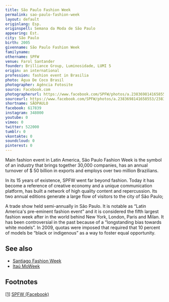 ```yaml
---
title: São Paulo Fashion Week
permalink: sao-paulo-fashion-week
layout: default
originlang: Esp.
originspell: Semana da Moda de São Paulo
appearing: Est.
city: São Paulo
birth: 2005
givenname: São Paulo Fashion Week
familyname:
othername: SPFW
venue: Farol Santander
founder: Brilliance Group, Luminosidade, LUMI 5
origin: an international
profession: fashion event in Brasilia
photo: Água De Coco Brasil
photographer: Agência Fotosite
source: Facebook.com
photographerurl: https://www.facebook.com/SPFW/photos/a.2383698141658553/2383698301658537/?type=3&theater
sourceurl: https://www.facebook.com/SPFW/photos/a.2383698141658553/2383698301658537/?type=3&theater
shortname: SÃOPAULO
facebook: 617839
instagram: 348000
youtube: 0
vimeo: 0
twitter: 522000
tumblr: 0
vkontakte: 0
soundcloud: 0
pinterest: 0
---
```


Main fashion event in Latin America, São Paulo Fashion Week is the symbol of an industry that brings together 30,000 companies, has an annual turnover of $ 50 billion in exports and employs over two million Brazilians.

In its 15 years of existence, SPFW went far beyond fashion. Today it has become a reference of creative economy and a unique communication platform, has built a network of high quality content and repercussion. Its two annual editions generate a large flow of visitors to the city of São Paulo;

A trade show held semi-annually in São Paulo. It is notable as “Latin America's pre-eminent fashion event” and it is considered the fifth largest fashion week after in the world behind New York, London, Paris and Milan. It has been controversial in the past because of a “longstanding bias towards white models”. In 2009, quotas were imposed that required that 10 percent of models be “black or indigenous” as a way to foster equal opportunity.

## See also

+ [Santiago Fashion Week](santiago-fashion-week)
+ [Itaú MoWeek](itau-moweek)

## Footnotes

[[1]](#a1) <span id="f1"></span> [SPFW (Facebook)](https://www.facebook.com/SPFW/photos/a.2383698141658553/2383698301658537/?type=3&theater)
